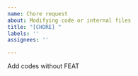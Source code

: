 ```yaml
---
name: Chore request
about: Modifying code or internal files
title: "[CHORE] "
labels: ''
assignees: ''

---
```


Add codes without FEAT
